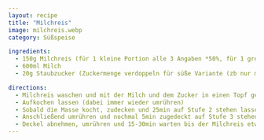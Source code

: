 ```yaml
---
layout: recipe
title: "Milchreis"
image: milchreis.webp
category: Süßspeise

ingredients:
  - 150g Milchreis (für 1 kleine Portion alle 3 Angaben *50%, für 1 große *66%)
  - 600ml Milch
  - 20g Staubzucker (Zuckermenge verdoppeln für süße Variante (zb nur mit Zimt))

directions:
  - Milchreis waschen und mit der Milch und dem Zucker in einen Topf geben
  - Aufkochen lassen (dabei immer wieder umrühren)
  - Sobald die Masse kocht, zudecken und 25min auf Stufe 2 stehen lassen
  - Anschließend umrühren und nochmal 5min zugedeckt auf Stufe 3 stehen lassen
  - Deckel abnehmen, umrühren und 15-30min warten bis der Milchreis etwas ausgekühlt ist
---
```

